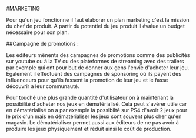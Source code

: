 #MARKETING

Pour qu'un jeu fonctionne il faut élaborer un plan marketing c'est la mission du chef de produit. A partir du potentiel du jeu produit il évalue un budget nécessaire pour son plan.

##Campagne de promotions :

 Les éditeurs mênents des campagnes de promotions comme des publicités sur youtube ou à la TV ou des plateformes de streaming avec des trailers par exemple qui ont pour but de donner aux gens l'envie d'acheter leur jeu.
 Également il effectuent des campagnes de sponsoring où ils payent des influenceurs pour qu'ils fassent la promotion de leur jeu et le fasse découvrir a leur communauté.


Pour touché une plus grande quantité d'utilisateur on à maintenant la possibilité d'acheter nos jeux en dématérialisé. Cela peut s'avérer utile car en dématérialisé on a par exemple la possibilté sur PS4 d'avoir 2 jeux pour le prix d'un mais en dématérialiser les jeux sont souvent plus cher qu'en magasin.
Le dématérialiser permet aussi aux éditeurs de ne pas avoir à produire les jeux physiquement et réduit ainsi le coût de production.
